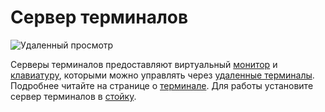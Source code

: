 # Сервер терминалов

![Удаленный просмотр](oredict:opencomputers:terminalServer)

Серверы терминалов предоставляют виртуальный [монитор](../block/screen1.md) и [клавиатуру](../block/keyboard.md), которыми можно управлять через [удаленные терминалы](terminal.md). Подробнее читайте на странице о [терминале](terminal.md). Для работы установите сервер терминалов в [стойку](../block/rack.md).
